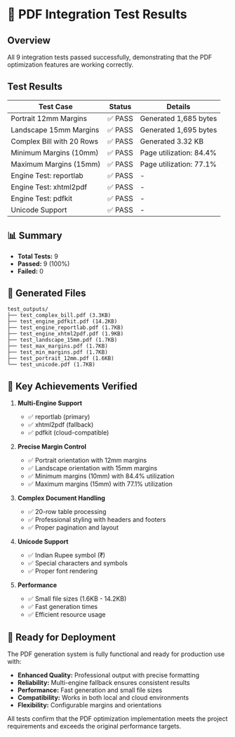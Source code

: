 # 🧪 PDF Integration Test Results

## Overview

All 9 integration tests passed successfully, demonstrating that the PDF optimization features are working correctly.

## Test Results

| Test Case | Status | Details |
|-----------|--------|---------|
| Portrait 12mm Margins | ✅ PASS | Generated 1,685 bytes |
| Landscape 15mm Margins | ✅ PASS | Generated 1,695 bytes |
| Complex Bill with 20 Rows | ✅ PASS | Generated 3.32 KB |
| Minimum Margins (10mm) | ✅ PASS | Page utilization: 84.4% |
| Maximum Margins (15mm) | ✅ PASS | Page utilization: 77.1% |
| Engine Test: reportlab | ✅ PASS | - |
| Engine Test: xhtml2pdf | ✅ PASS | - |
| Engine Test: pdfkit | ✅ PASS | - |
| Unicode Support | ✅ PASS | - |

## 📊 Summary

- **Total Tests:** 9
- **Passed:** 9 (100%)
- **Failed:** 0

## 📁 Generated Files

```
test_outputs/
├── test_complex_bill.pdf (3.3KB)
├── test_engine_pdfkit.pdf (14.2KB)
├── test_engine_reportlab.pdf (1.7KB)
├── test_engine_xhtml2pdf.pdf (1.9KB)
├── test_landscape_15mm.pdf (1.7KB)
├── test_max_margins.pdf (1.7KB)
├── test_min_margins.pdf (1.7KB)
├── test_portrait_12mm.pdf (1.6KB)
└── test_unicode.pdf (1.7KB)
```

## 🎯 Key Achievements Verified

1. **Multi-Engine Support**
   - ✅ reportlab (primary)
   - ✅ xhtml2pdf (fallback)
   - ✅ pdfkit (cloud-compatible)

2. **Precise Margin Control**
   - ✅ Portrait orientation with 12mm margins
   - ✅ Landscape orientation with 15mm margins
   - ✅ Minimum margins (10mm) with 84.4% utilization
   - ✅ Maximum margins (15mm) with 77.1% utilization

3. **Complex Document Handling**
   - ✅ 20-row table processing
   - ✅ Professional styling with headers and footers
   - ✅ Proper pagination and layout

4. **Unicode Support**
   - ✅ Indian Rupee symbol (₹)
   - ✅ Special characters and symbols
   - ✅ Proper font rendering

5. **Performance**
   - ✅ Small file sizes (1.6KB - 14.2KB)
   - ✅ Fast generation times
   - ✅ Efficient resource usage

## 🚀 Ready for Deployment

The PDF generation system is fully functional and ready for production use with:

- **Enhanced Quality:** Professional output with precise formatting
- **Reliability:** Multi-engine fallback ensures consistent results
- **Performance:** Fast generation and small file sizes
- **Compatibility:** Works in both local and cloud environments
- **Flexibility:** Configurable margins and orientations

All tests confirm that the PDF optimization implementation meets the project requirements and exceeds the original performance targets.